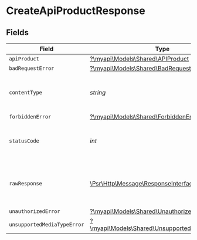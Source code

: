 # CreateApiProductResponse


## Fields

| Field                                                                                                        | Type                                                                                                         | Required                                                                                                     | Description                                                                                                  |
| ------------------------------------------------------------------------------------------------------------ | ------------------------------------------------------------------------------------------------------------ | ------------------------------------------------------------------------------------------------------------ | ------------------------------------------------------------------------------------------------------------ |
| `apiProduct`                                                                                                 | [?\myapi\Models\Shared\APIProduct](../../models/shared/APIProduct.md)                                        | :heavy_minus_sign:                                                                                           | API product                                                                                                  |
| `badRequestError`                                                                                            | [?\myapi\Models\Shared\BadRequestError](../../models/shared/BadRequestError.md)                              | :heavy_minus_sign:                                                                                           | Bad Request                                                                                                  |
| `contentType`                                                                                                | *string*                                                                                                     | :heavy_check_mark:                                                                                           | HTTP response content type for this operation                                                                |
| `forbiddenError`                                                                                             | [?\myapi\Models\Shared\ForbiddenError](../../models/shared/ForbiddenError.md)                                | :heavy_minus_sign:                                                                                           | Forbidden                                                                                                    |
| `statusCode`                                                                                                 | *int*                                                                                                        | :heavy_check_mark:                                                                                           | HTTP response status code for this operation                                                                 |
| `rawResponse`                                                                                                | [\Psr\Http\Message\ResponseInterface](https://www.php-fig.org/psr/psr-7/#33-psrhttpmessageresponseinterface) | :heavy_minus_sign:                                                                                           | Raw HTTP response; suitable for custom response parsing                                                      |
| `unauthorizedError`                                                                                          | [?\myapi\Models\Shared\UnauthorizedError](../../models/shared/UnauthorizedError.md)                          | :heavy_minus_sign:                                                                                           | Unauthorized                                                                                                 |
| `unsupportedMediaTypeError`                                                                                  | [?\myapi\Models\Shared\UnsupportedMediaTypeError](../../models/shared/UnsupportedMediaTypeError.md)          | :heavy_minus_sign:                                                                                           | Unsupported Media Type                                                                                       |